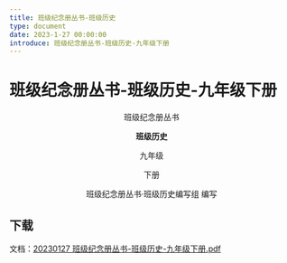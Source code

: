 ```yaml
---
title: 班级纪念册丛书-班级历史
type: document
date: 2023-1-27 00:00:00
introduce: 班级纪念册丛书-班级历史-九年级下册
---
```


# 班级纪念册丛书-班级历史-九年级下册

<p align="center">班级纪念册丛书</p>

<p align="center"><b>班级历史</b></p>

<p align="center">九年级</p>

<p align="center">下册</p>

<p align="center">班级纪念册丛书·班级历史编写组 编写</p>

## 下载

文档：[20230127 班级纪念册丛书-班级历史-九年级下册.pdf](20230127班级纪念册丛书-班级历史-九年级下册.pdf)
